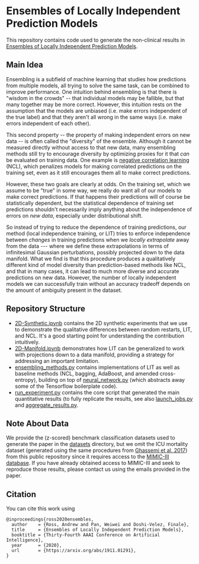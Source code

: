 # Ensembles of Locally Independent Prediction Models

This repository contains code used to generate the non-clinical results in [Ensembles of Locally Independent Prediction Models](https://arxiv.org/abs/1911.01291).

## Main Idea

Ensembling is a subfield of machine learning that studies how predictions from multiple models, all trying to solve the same task, can be combined to improve performance. One intuition behind ensembling is that there is "wisdom in the crowds" -- that individual models may be fallible, but that many together may be more correct. However, this intuition rests on the assumption that the models are unbiased (i.e. make errors independent of the true label) and that they aren't all wrong in the same ways (i.e. make errors independent of each other).

This second property -- the property of making independent errors on new data -- is often called the "diversity" of the ensemble. Although it cannot be measured directly without access to that new data, many ensembling methods still try to encourage diversity by optimizing proxies for it that _can_ be evaluated on training data. One example is [negative correlation learning](https://ieeexplore.ieee.org/document/809027) (NCL), which penalizes models for making correlated predictions on the training set, even as it still encourages them all to make correct predictions.

However, these two goals are clearly at odds. On the training set, which we assume to be "true" in some way, we really do want all of our models to make correct predictions. If that happens their predictions will of course be statistically dependent, but the statistical dependence of training set predictions shouldn't necessarily imply anything about the independence of errors on _new data_, especially under distributional shift.

So instead of trying to reduce the dependence of training predictions, our method (local independence training, or LIT) tries to enforce independence between _changes_ in training predictions when we _locally extrapolate_ away from the data --- where we define these extrapolations in terms of infinitesimal Gaussian perturbations, possibly projected down to the data manifold. What we find is that this procedure produces a qualitatively different kind of model diversity than prediction-based methods like NCL, and that in many cases, it can lead to much more diverse and accurate predictions on new data. However, the number of locally independent models we can successfully train without an accuracy tradeoff depends on the amount of ambiguity present in the dataset.

## Repository Structure

- [2D-Synthetic.ipynb](./2D-Synthetic.ipynb) contains the 2D synthetic experiments that we use to demonstrate the qualitative differences between random restarts, LIT, and NCL. It's a good starting point for understanding the contribution intuitively.
- [2D-Manifold.ipynb](./2D-Manifold.ipynb) demonstrates how LIT can be generalized to work with projections down to a data manifold, providing a strategy for addressing an important limitation.
- [ensembling_methods.py](./ensembling_methods.py) contains implementations of LIT as well as baseline methods (NCL, bagging, AdaBoost, and amended cross-entropy), building on top of [neural_network.py](./neural_network.py) (which abstracts away some of the Tensorflow boilerplate code).
- [run_experiment.py](./run_experiment.py) contains the core script that generated the main quantitative results (to fully replicate the results, see also [launch_jobs.py](./launch_jobs.py) and [aggregate_results.py](./aggregate_results.py).

## Note About Data

We provide the (z-scored) benchmark classification datasets used to generate the paper in the [datasets](./datasets) directory, but we omit the ICU mortality dataset (generated using the same procedures from [Ghassemi et al. 2017](https://www.ncbi.nlm.nih.gov/pubmed/28815112)) from this public repository since it requires access to the [MIMIC-III database](https://mimic.physionet.org/). If you have already obtained access to MIMIC-III and seek to reproduce those results, please contact us using the emails provided in the paper.

## Citation

You can cite this work using

```
@inproceedings{ross2020ensembles,
  author    = {Ross, Andrew and Pan, Weiwei and Doshi-Velez, Finale},
  title     = {Ensembles of Locally Independent Prediction Models},
  booktitle = {Thirty-Fourth AAAI Conference on Artificial Intelligence},
  year      = {2020},
  url       = {https://arxiv.org/abs/1911.01291},
}
```
